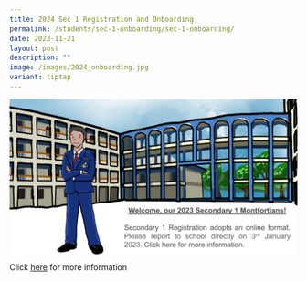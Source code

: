 ```yaml
---
title: 2024 Sec 1 Registration and Onboarding
permalink: /students/sec-1-onboarding/sec-1-onboarding/
date: 2023-11-21
layout: post
description: ""
image: /images/2024_onboarding.jpg
variant: tiptap
---
```

![](/images/registration.jpg)
Click [here](/students/sec-1-onboarding/sec-1-onboarding/) for more information